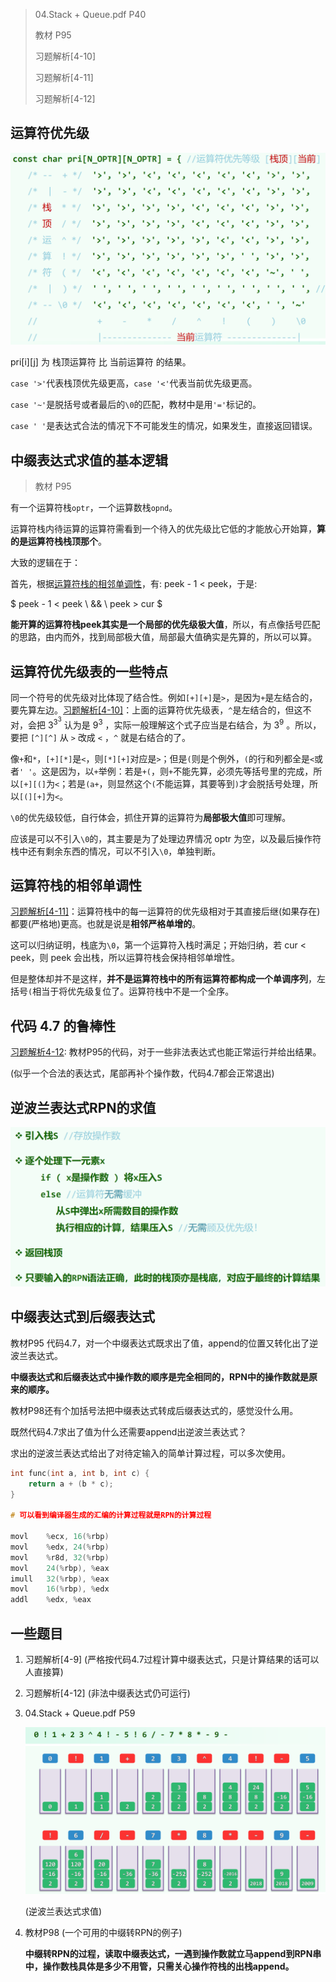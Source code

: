 > 04.Stack + Queue.pdf P40
>
> 教材 P95
>
> 习题解析[4-10]
>
> 习题解析[4-11]
>
> 习题解析[4-12]

## 运算符优先级

![img](img/1.png)

pri[i][j] 为 栈顶运算符 比 当前运算符 的结果。

`case '>'`代表栈顶优先级更高，`case '<'`代表当前优先级更高。

`case '~'`是脱括号或者最后的`\0`的匹配，教材中是用`'='`标记的。

`case ' '`是表达式合法的情况下不可能发生的情况，如果发生，直接返回错误。

## 中缀表达式求值的基本逻辑

> 教材 P95

有一个运算符栈`optr`，一个运算数栈`opnd`。

运算符栈内待运算的运算符需看到一个待入的优先级比它低的才能放心开始算，**算的是运算符栈栈顶那个**。

大致的逻辑在于：

首先，根据[运算符栈的相邻单调性](#运算符栈的相邻单调性)，有: peek - 1 < peek，于是:

$ peek - 1 < peek \ \&\& \ peek > cur $

**能开算的运算符栈peek其实是一个局部的优先级极大值**，所以，有点像括号匹配的思路，由内而外，找到局部极大值，局部最大值确实是先算的，所以可以算。

## 运算符优先级表的一些特点

同一个符号的优先级对比体现了结合性。例如`[+][+]`是`>`，是因为`+`是左结合的，要先算左边。[习题解析[4-10]]()：上面的运算符优先级表，`^`是左结合的，但这不对，会把 $3^{3^3}$ 认为是 $9^3$ ，实际一般理解这个式子应当是右结合，为 $3^9$ 。所以，要把 `[^][^]` 从 `>` 改成 `<` ，`^` 就是右结合的了。

像`+`和`*`，`[+][*]`是`<`，则`[*][+]`对应是`>`；但是`(`则是个例外，`(`的行和列都全是`<`或者`' '`。这是因为，以`+`举例：若是`+(`，则`+`不能先算，必须先等括号里的完成，所以`[+][(]`为`<`；若是`(a+`，则显然这个`(`不能运算，其要等到`)`才会脱括号处理，所以`[(][+]`为`<`。

`\0`的优先级较低，自行体会，抓住开算的运算符为**局部极大值**即可理解。

应该是可以不引入`\0`的，其主要是为了处理边界情况 optr 为空，以及最后操作符栈中还有剩余东西的情况，可以不引入`\0`，单独判断。

## 运算符栈的相邻单调性

[习题解析[4-11]]()：运算符栈中的每一运算符的优先级相对于其直接后继(如果存在)都要(严格地)更高。也就是说是**相邻严格单增的**。

这可以归纳证明，栈底为`\0`，第一个运算符入栈时满足；开始归纳，若 cur < peek，则 peek 会出栈，所以运算符栈会保持相邻单增性。

但是整体却并不是这样，**并不是运算符栈中的所有运算符都构成一个单调序列**，左括号`(`相当于将优先级复位了。运算符栈中不是一个全序。

## 代码 4.7 的鲁棒性

[习题解析4-12](): 教材P95的代码，对于一些非法表达式也能正常运行并给出结果。

(似乎一个合法的表达式，尾部再补个操作数，代码4.7都会正常退出)

## 逆波兰表达式RPN的求值

![img](img/2.png)

## 中缀表达式到后缀表达式

教材P95 代码4.7，对一个中缀表达式既求出了值，append的位置又转化出了逆波兰表达式。

**中缀表达式和后缀表达式中操作数的顺序是完全相同的，RPN中的操作数就是原来的顺序。**

教材P98还有个加括号法把中缀表达式转成后缀表达式的，感觉没什么用。

既然代码4.7求出了值为什么还需要append出逆波兰表达式？

求出的逆波兰表达式给出了对待定输入的简单计算过程，可以多次使用。

```cpp
int func(int a, int b, int c) {
    return a + (b * c);
}

# 可以看到编译器生成的汇编的计算过程就是RPN的计算过程

movl	%ecx, 16(%rbp)
movl	%edx, 24(%rbp)
movl	%r8d, 32(%rbp)
movl	24(%rbp), %eax
imull	32(%rbp), %eax
movl	16(%rbp), %edx
addl	%edx, %eax
```

## 一些题目

1. 习题解析[4-9] (严格按代码4.7过程计算中缀表达式，只是计算结果的话可以人直接算)

2. 习题解析[4-12] (非法中缀表达式仍可运行)

3. 04.Stack + Queue.pdf P59

    ![img](img/3.png)

    (逆波兰表达式求值)

4. 教材P98 (一个可用的中缀转RPN的例子)

    **中缀转RPN的过程，读取中缀表达式，一遇到操作数就立马append到RPN串中，操作数栈具体是多少不用管，只需关心操作符栈的出栈append。**